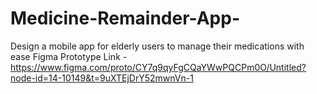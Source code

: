 # Medicine-Remainder-App-
Design a mobile app for elderly users to manage their medications with ease
Figma Prototype Link - https://www.figma.com/proto/CY7q9qyFgCQaYWwPQCPm0O/Untitled?node-id=14-10149&t=9uXTEjDrY52mwnVn-1
